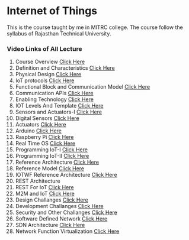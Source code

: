 # Internet of Things
This is the course taught by me in MITRC college. The course follow the syllabus of Rajasthan Technical University.

### Video Links of All Lecture

1. Course Overview                       [Click Here](https://youtu.be/N9BmFJ15ZUY)
2. Definition and Characteristics        [Click Here](https://youtu.be/tc5Z0HrXtVg)
3. Physical Design [Click Here](https://youtu.be/XrlW9qd_bnI)
4. IoT protocols [Click Here](https://youtu.be/ZP_RdfOg2kk)
5. Functional Block and Communication Model [Click Here](https://youtu.be/go4CZwMryMU)
6. Communication APIs [Click Here](https://youtu.be/Qb0gXSWovwQ)
7. Enabling Technology [Click Here](https://youtu.be/X8WqK2W0Oc8)
8. IOT Levels And Template [Click Here](https://youtu.be/0ldxeQikPaA)
9. Sensors and Actuators-I [Click Here](https://youtu.be/dpi33jR2JqY)
10. Digital Sensors [Click Here](https://youtu.be/vxpjUD-Lqlw)
11. Actuators [Click Here](https://youtu.be/oKsprLZnDMc)
12. Arduino [Click Here](https://youtu.be/BF7wNt3MkRA)
13. Raspberry Pi  [Click Here](https://youtu.be/6PSNa98_Z84)
14. Real Time OS [Click Here](https://youtu.be/iq13Lo425iM)
15. Programming IoT-I  [Click Here](https://youtu.be/692skTS3uKU)
16. Programming IoT-II [Click Here](https://youtu.be/SIn-ngZOdqA)
17. Reference Architecture [Click Here](https://youtu.be/IoH1XjrFMoU)
18. Reference Model [Click Here](https://youtu.be/GoDrkKp-uAI)
19. IOTWF Reference Architecture [Click Here](https://youtu.be/AhtMT0pkzV4)
20. REST Architecture [](https://youtu.be/uAP88LTqbUk)
21. REST For IoT [Click Here](https://youtu.be/1OjePR0R1ps)
22. M2M and IoT [Click Here](https://youtu.be/uO5GzsESbUc)
23. Design Challanges [Click Here](https://youtu.be/kIG1JKvpdcc)
24. Development Challanges [Click Here](https://youtu.be/kIG1JKvpdcc)
25. Security and Other Challanges [Click Here](https://youtu.be/Ny5Z7qimejs)
26. Software Defined Network [Click Here](https://youtu.be/dy7CeJzIxxI)
27. SDN Architecture [Click Here](https://youtu.be/Baz88II0jdM)
28. Network Function Virtualization [Click Here](https://youtu.be/QCJkGlmjevs)
